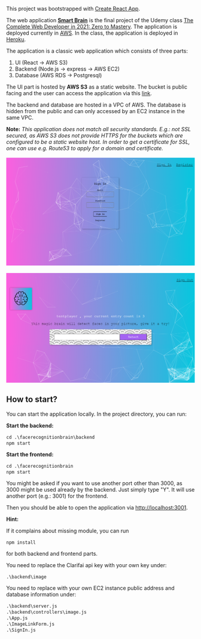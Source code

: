 This project was bootstrapped with [Create React App](https://github.com/facebook/create-react-app).

The web application **[Smart Brain](http://smartbrainaws.s3-website-us-east-1.amazonaws.com)** is the final project of the Udemy class [The Complete Web Developer in 2021: Zero to Mastery](https://www.udemy.com/course/the-complete-web-developer-zero-to-mastery/). The application is deployed currently in [AWS](https://aws.amazon.com/). In the class, the application is deployed in [Heroku](https://www.heroku.com/).

The application is a classic web application which consists of three parts:
1. UI (React -> AWS S3)
2. Backend (Node.js -> express -> AWS EC2)
3. Database (AWS RDS -> Postgresql)

The UI part is hosted by **AWS S3** as a static website. The bucket is public facing and the user can access the application via this [link](http://smartbrainaws.s3-website-us-east-1.amazonaws.com). 

The backend and database are hosted in a VPC of AWS. The database is hidden from the public and can only accessed by an EC2 instance in the same VPC.

**Note:** *This application does not match all security standards. E.g.: not SSL secured, as AWS S3 does not provide HTTPS for the buckets which are configured to be a static website host. In order to get a certificate for SSL, one can use e.g. Route53 to apply for a domain and certificate.*
<br />
<br />
![Smart Brain](SmartBrain.jpg)
<br />
<br />
![Smart Brain UI](SmartBrainLogin.jpg)


## How to start?
You can start the application locally. In the project directory, you can run:

**Start the backend:**

    cd .\facerecognitionbrain\backend
    npm start

**Start the frontend:**

    cd .\facerecognitionbrain
    npm start

You might be asked if you want to use another port other than 3000, as 3000 might be used already by the backend. Just simply type "Y". It will use another port (e.g.: 3001) for the frontend.

Then you should be able to open the application via [http://localhost:3001](http://localhost:3001).

**Hint:** 

If it complains about missing module, you can run 

    npm install

for both backend and frontend parts.

You need to replace the Clarifai api key with your own key under:

    .\backend\image

You need to replace with your own EC2 instance public address and database information under:

    .\backend\server.js
    .\backend\controllers\image.js
    .\App.js
    .\ImageLinkForm.js
    .\SignIn.js
